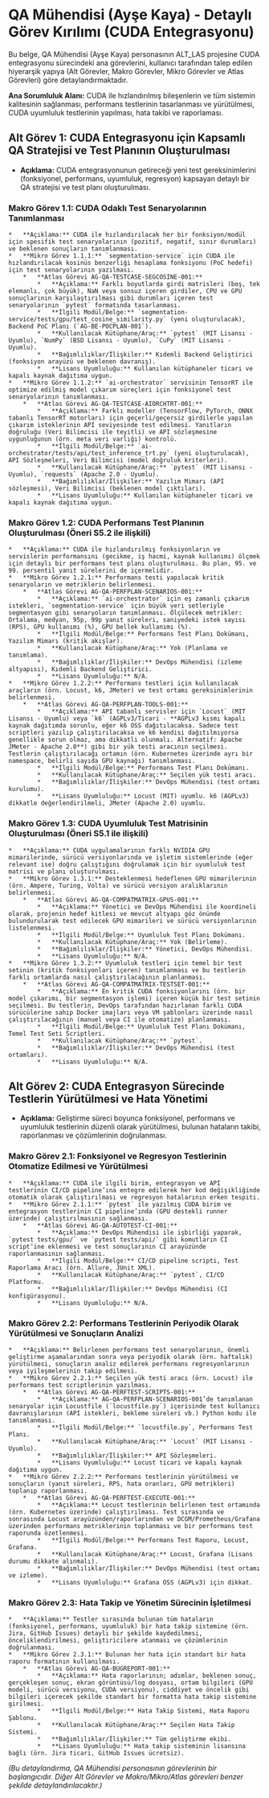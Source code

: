 # QA Mühendisi (Ayşe Kaya) - Detaylı Görev Kırılımı (CUDA Entegrasyonu)

Bu belge, QA Mühendisi (Ayşe Kaya) personasının ALT_LAS projesine CUDA entegrasyonu sürecindeki ana görevlerini, kullanıcı tarafından talep edilen hiyerarşik yapıya (Alt Görevler, Makro Görevler, Mikro Görevler ve Atlas Görevleri) göre detaylandırmaktadır.

**Ana Sorumluluk Alanı:** CUDA ile hızlandırılmış bileşenlerin ve tüm sistemin kalitesinin sağlanması, performans testlerinin tasarlanması ve yürütülmesi, CUDA uyumluluk testlerinin yapılması, hata takibi ve raporlaması.

## Alt Görev 1: CUDA Entegrasyonu için Kapsamlı QA Stratejisi ve Test Planının Oluşturulması

*   **Açıklama:** CUDA entegrasyonunun getireceği yeni test gereksinimlerini (fonksiyonel, performans, uyumluluk, regresyon) kapsayan detaylı bir QA stratejisi ve test planı oluşturulması.

### Makro Görev 1.1: CUDA Odaklı Test Senaryolarının Tanımlanması
    *   **Açıklama:** CUDA ile hızlandırılacak her bir fonksiyon/modül için spesifik test senaryolarının (pozitif, negatif, sınır durumları) ve beklenen sonuçların tanımlanması.
    *   **Mikro Görev 1.1.1:** `segmentation-service` için CUDA ile hızlandırılacak kosinüs benzerliği hesaplama fonksiyonu (PoC hedefi) için test senaryolarının yazılması.
        *   **Atlas Görevi AG-QA-TESTCASE-SEGCOSINE-001:**
            *   **Açıklama:** Farklı boyutlarda girdi matrisleri (boş, tek elemanlı, çok büyük), NaN veya sonsuz içeren girdiler, CPU ve GPU sonuçlarının karşılaştırılması gibi durumları içeren test senaryolarının `pytest` formatında tasarlanması.
            *   **İlgili Modül/Belge:** `segmentation-service/tests/gpu/test_cosine_similarity.py` (yeni oluşturulacak), Backend PoC Planı (`AG-BE-POCPLAN-001`).
            *   **Kullanılacak Kütüphane/Araç:** `pytest` (MIT Lisansı - Uyumlu), `NumPy` (BSD Lisansı - Uyumlu), `CuPy` (MIT Lisansı - Uyumlu).
            *   **Bağımlılıklar/İlişkiler:** Kıdemli Backend Geliştirici (fonksiyon arayüzü ve beklenen davranış).
            *   **Lisans Uyumluluğu:** Kullanılan kütüphaneler ticari ve kapalı kaynak dağıtıma uygun.
    *   **Mikro Görev 1.1.2:** `ai-orchestrator` servisinin TensorRT ile optimize edilmiş model çıkarım süreçleri için fonksiyonel test senaryolarının tanımlanması.
        *   **Atlas Görevi AG-QA-TESTCASE-AIORCHTRT-001:**
            *   **Açıklama:** Farklı modeller (TensorFlow, PyTorch, ONNX tabanlı TensorRT motorları) için geçerli/geçersiz girdilerle yapılan çıkarım isteklerinin API seviyesinde test edilmesi. Yanıtların doğruluğu (Veri Bilimcisi ile teyitli) ve API sözleşmesine uygunluğunun (örn. meta veri varlığı) kontrolü.
            *   **İlgili Modül/Belge:** `ai-orchestrator/tests/api/test_inference_trt.py` (yeni oluşturulacak), API Sözleşmeleri, Veri Bilimcisi (model doğruluk kriterleri).
            *   **Kullanılacak Kütüphane/Araç:** `pytest` (MIT Lisansı - Uyumlu), `requests` (Apache 2.0 - Uyumlu).
            *   **Bağımlılıklar/İlişkiler:** Yazılım Mimarı (API sözleşmesi), Veri Bilimcisi (beklenen model çıktıları).
            *   **Lisans Uyumluluğu:** Kullanılan kütüphaneler ticari ve kapalı kaynak dağıtıma uygun.

### Makro Görev 1.2: CUDA Performans Test Planının Oluşturulması (Öneri S5.2 ile ilişkili)
    *   **Açıklama:** CUDA ile hızlandırılmış fonksiyonların ve servislerin performansını (gecikme, iş hacmi, kaynak kullanımı) ölçmek için detaylı bir performans test planı oluşturulması. Bu plan, 95. ve 99. persentil yanıt sürelerini de içermelidir.
    *   **Mikro Görev 1.2.1:** Performans testi yapılacak kritik senaryoların ve metriklerin belirlenmesi.
        *   **Atlas Görevi AG-QA-PERFPLAN-SCENARIOS-001:**
            *   **Açıklama:** `ai-orchestrator` için eş zamanlı çıkarım istekleri, `segmentation-service` için büyük veri setleriyle segmentasyon gibi senaryoların tanımlanması. Ölçülecek metrikler: Ortalama, medyan, 95p, 99p yanıt süreleri, saniyedeki istek sayısı (RPS), GPU kullanımı (%), GPU bellek kullanımı (%).
            *   **İlgili Modül/Belge:** Performans Test Planı Dokümanı, Yazılım Mimarı (kritik akışlar).
            *   **Kullanılacak Kütüphane/Araç:** Yok (Planlama ve tanımlama).
            *   **Bağımlılıklar/İlişkiler:** DevOps Mühendisi (izleme altyapısı), Kıdemli Backend Geliştirici.
            *   **Lisans Uyumluluğu:** N/A.
    *   **Mikro Görev 1.2.2:** Performans testleri için kullanılacak araçların (örn. Locust, k6, JMeter) ve test ortamı gereksinimlerinin belirlenmesi.
        *   **Atlas Görevi AG-QA-PERFPLAN-TOOLS-001:**
            *   **Açıklama:** API tabanlı servisler için `Locust` (MIT Lisansı - Uyumlu) veya `k6` (AGPLv3/Ticari - **AGPLv3 kısmı kapalı kaynak dağıtımda sorunlu, eğer k6 OSS dağıtılacaksa. Sadece test scriptleri yazılıp çalıştırılacaksa ve k6 kendisi dağıtılmıyorsa genellikle sorun olmaz, ama dikkatli olunmalı. Alternatif: Apache JMeter - Apache 2.0**) gibi bir yük testi aracının seçilmesi. Testlerin çalıştırılacağı ortamın (örn. Kubernetes üzerinde ayrı bir namespace, belirli sayıda GPU kaynağı) tanımlanması.
            *   **İlgili Modül/Belge:** Performans Test Planı Dokümanı.
            *   **Kullanılacak Kütüphane/Araç:** Seçilen yük testi aracı.
            *   **Bağımlılıklar/İlişkiler:** DevOps Mühendisi (test ortamı kurulumu).
            *   **Lisans Uyumluluğu:** Locust (MIT) uyumlu. k6 (AGPLv3) dikkatle değerlendirilmeli, JMeter (Apache 2.0) uyumlu.

### Makro Görev 1.3: CUDA Uyumluluk Test Matrisinin Oluşturulması (Öneri S5.1 ile ilişkili)
    *   **Açıklama:** CUDA uygulamalarının farklı NVIDIA GPU mimarilerinde, sürücü versiyonlarında ve işletim sistemlerinde (eğer relevant ise) doğru çalıştığını doğrulamak için bir uyumluluk test matrisi ve planı oluşturulması.
    *   **Mikro Görev 1.3.1:** Desteklenmesi hedeflenen GPU mimarilerinin (örn. Ampere, Turing, Volta) ve sürücü versiyon aralıklarının belirlenmesi.
        *   **Atlas Görevi AG-QA-COMPATMATRIX-GPUS-001:**
            *   **Açıklama:** Yönetici ve DevOps Mühendisi ile koordineli olarak, projenin hedef kitlesi ve mevcut altyapı göz önünde bulundurularak test edilecek GPU mimarileri ve sürücü versiyonlarının listelenmesi.
            *   **İlgili Modül/Belge:** Uyumluluk Test Planı Dokümanı.
            *   **Kullanılacak Kütüphane/Araç:** Yok (Belirleme).
            *   **Bağımlılıklar/İlişkiler:** Yönetici, DevOps Mühendisi.
            *   **Lisans Uyumluluğu:** N/A.
    *   **Mikro Görev 1.3.2:** Uyumluluk testleri için temel bir test setinin (kritik fonksiyonları içeren) tanımlanması ve bu testlerin farklı ortamlarda nasıl çalıştırılacağının planlanması.
        *   **Atlas Görevi AG-QA-COMPATMATRIX-TESTSET-001:**
            *   **Açıklama:** En kritik CUDA fonksiyonlarını (örn. bir model çıkarımı, bir segmentasyon işlemi) içeren küçük bir test setinin seçilmesi. Bu testlerin, DevOps tarafından hazırlanan farklı CUDA sürücülerine sahip Docker imajları veya VM şablonları üzerinde nasıl çalıştırılacağının (manuel veya CI ile otomatize) planlanması.
            *   **İlgili Modül/Belge:** Uyumluluk Test Planı Dokümanı, Temel Test Seti Scriptleri.
            *   **Kullanılacak Kütüphane/Araç:** `pytest`.
            *   **Bağımlılıklar/İlişkiler:** DevOps Mühendisi (test ortamları).
            *   **Lisans Uyumluluğu:** N/A.

## Alt Görev 2: CUDA Entegrasyon Sürecinde Testlerin Yürütülmesi ve Hata Yönetimi

*   **Açıklama:** Geliştirme süreci boyunca fonksiyonel, performans ve uyumluluk testlerinin düzenli olarak yürütülmesi, bulunan hataların takibi, raporlanması ve çözümlerinin doğrulanması.

### Makro Görev 2.1: Fonksiyonel ve Regresyon Testlerinin Otomatize Edilmesi ve Yürütülmesi
    *   **Açıklama:** CUDA ile ilgili birim, entegrasyon ve API testlerinin CI/CD pipeline’ına entegre edilerek her kod değişikliğinde otomatik olarak çalıştırılması ve regresyon hatalarının erken tespiti.
    *   **Mikro Görev 2.1.1:** `pytest` ile yazılmış CUDA birim ve entegrasyon testlerinin CI pipeline’ında (GPU destekli runner üzerinde) çalıştırılmasının sağlanması.
        *   **Atlas Görevi AG-QA-AUTOTEST-CI-001:**
            *   **Açıklama:** DevOps Mühendisi ile işbirliği yaparak, `pytest tests/gpu/` ve `pytest tests/api/` gibi komutların CI script’ine eklenmesi ve test sonuçlarının CI arayüzünde raporlanmasının sağlanması.
            *   **İlgili Modül/Belge:** CI/CD pipeline scripti, Test Raporlama Aracı (örn. Allure, JUnit XML).
            *   **Kullanılacak Kütüphane/Araç:** `pytest`, CI/CD Platformu.
            *   **Bağımlılıklar/İlişkiler:** DevOps Mühendisi (CI konfigürasyonu).
            *   **Lisans Uyumluluğu:** N/A.

### Makro Görev 2.2: Performans Testlerinin Periyodik Olarak Yürütülmesi ve Sonuçların Analizi
    *   **Açıklama:** Belirlenen performans test senaryolarının, önemli geliştirme aşamalarından sonra veya periyodik olarak (örn. haftalık) yürütülmesi, sonuçların analiz edilerek performans regresyonlarının veya iyileşmelerinin takip edilmesi.
    *   **Mikro Görev 2.2.1:** Seçilen yük testi aracı (örn. Locust) ile performans test scriptlerinin yazılması.
        *   **Atlas Görevi AG-QA-PERFTEST-SCRIPTS-001:**
            *   **Açıklama:** AG-QA-PERFPLAN-SCENARIOS-001’de tanımlanan senaryolar için Locustfile (`locustfile.py`) içerisinde test kullanıcı davranışlarının (API istekleri, bekleme süreleri vb.) Python kodu ile tanımlanması.
            *   **İlgili Modül/Belge:** `locustfile.py`, Performans Test Planı.
            *   **Kullanılacak Kütüphane/Araç:** `Locust` (MIT Lisansı - Uyumlu).
            *   **Bağımlılıklar/İlişkiler:** API Sözleşmeleri.
            *   **Lisans Uyumluluğu:** Locust ticari ve kapalı kaynak dağıtıma uygun.
    *   **Mikro Görev 2.2.2:** Performans testlerinin yürütülmesi ve sonuçların (yanıt süreleri, RPS, hata oranları, GPU metrikleri) toplanıp raporlanması.
        *   **Atlas Görevi AG-QA-PERFTEST-EXECUTE-001:**
            *   **Açıklama:** Locust testlerinin belirlenen test ortamında (örn. Kubernetes üzerinde) çalıştırılması. Test sırasında ve sonrasında Locust arayüzünden/raporlarından ve DCGM/Prometheus/Grafana üzerinden performans metriklerinin toplanması ve bir performans test raporunda özetlenmesi.
            *   **İlgili Modül/Belge:** Performans Test Raporu, Locust, Grafana.
            *   **Kullanılacak Kütüphane/Araç:** Locust, Grafana (Lisans durumu dikkate alınmalı).
            *   **Bağımlılıklar/İlişkiler:** DevOps Mühendisi (test ortamı ve izleme).
            *   **Lisans Uyumluluğu:** Grafana OSS (AGPLv3) için dikkat.

### Makro Görev 2.3: Hata Takip ve Yönetim Sürecinin İşletilmesi
    *   **Açıklama:** Testler sırasında bulunan tüm hataların (fonksiyonel, performans, uyumluluk) bir hata takip sistemine (örn. Jira, GitHub Issues) detaylı bir şekilde kaydedilmesi, önceliklendirilmesi, geliştiricilere atanması ve çözümlerinin doğrulanması.
    *   **Mikro Görev 2.3.1:** Bulunan her hata için standart bir hata raporu formatının kullanılması.
        *   **Atlas Görevi AG-QA-BUGREPORT-001:**
            *   **Açıklama:** Hata raporlarının; adımlar, beklenen sonuç, gerçekleşen sonuç, ekran görüntüsü/log dosyası, ortam bilgileri (GPU modeli, sürücü versiyonu, CUDA versiyonu), ciddiyet ve öncelik gibi bilgileri içerecek şekilde standart bir formatta hata takip sistemine girilmesi.
            *   **İlgili Modül/Belge:** Hata Takip Sistemi, Hata Raporu Şablonu.
            *   **Kullanılacak Kütüphane/Araç:** Seçilen Hata Takip Sistemi.
            *   **Bağımlılıklar/İlişkiler:** Tüm geliştirme ekibi.
            *   **Lisans Uyumluluğu:** Hata takip sisteminin lisansına bağlı (örn. Jira ticari, GitHub Issues ücretsiz).

*(Bu detaylandırma, QA Mühendisi personasının görevlerinin bir başlangıcıdır. Diğer Alt Görevler ve Makro/Mikro/Atlas görevleri benzer şekilde detaylandırılacaktır.)*
